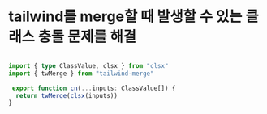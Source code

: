 
# tailwind를 merge할 때 발생할 수 있는 클래스 충돌 문제를 해결

```typescript

import { type ClassValue, clsx } from "clsx"  
import { twMerge } from "tailwind-merge"  

 export function cn(...inputs: ClassValue[]) {  
  return twMerge(clsx(inputs))  
}

```